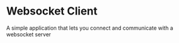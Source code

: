 # Websocket Client

A simple application that lets you connect and communicate with a websocket server
